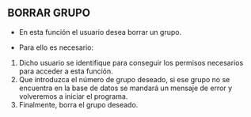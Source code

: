 **BORRAR GRUPO**
---
* En esta función el usuario desea borrar un grupo.

* Para ello es necesario:
1. Dicho usuario se identifique para conseguir los permisos necesarios para acceder a esta función.
2. Que introduzca el número de grupo deseado, si ese grupo no se encuentra en la base de datos se mandará un mensaje de error y volveremos a iniciar el programa.
3. Finalmente, borra el grupo deseado.
